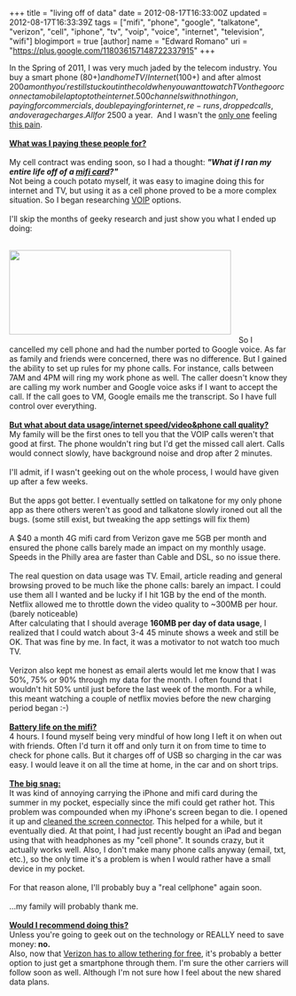 +++
title = "living off of data"
date = 2012-08-17T16:33:00Z
updated = 2012-08-17T16:33:39Z
tags = ["mifi", "phone", "google", "talkatone", "verizon", "cell", "iphone", "tv", "voip", "voice", "internet", "television", "wifi"]
blogimport = true 
[author]
	name = "Edward Romano"
	uri = "https://plus.google.com/118036157148722337915"
+++

In the Spring of 2011, I was very much jaded by the&nbsp;telecom&nbsp;industry. You buy a smart phone ($80+) and home TV/Internet ($100+) and after almost $200 a month you're still stuck out in the cold when you want to watch TV on the go or connect a mobile laptop to the internet. 500 channels with nothing on, paying for commercials, double paying for internet, re-runs, dropped calls, and overage charges. All for ~$2500 a year. &nbsp;And I wasn't the <a href="http://techcrunch.com/2011/04/11/study-smartphone-users-wasting-hundreds-of-dollars-per-year-on-unnecessary-contracts/">only one</a> feeling <a href="http://www.mac-forums.com/forums/ipad-hardware-accessories/194874-paying-unlimited-internet-twice-same-carrier-okay-you.html">this pain</a>.<br /><br /><b><u>What was I paying these people for?</u></b><br /><br />My cell contract was ending soon, so I had a thought: <b><i>"What if I ran my entire life off of a <a href="http://en.wikipedia.org/wiki/Mifi">mifi card</a>?"</i></b><br />Not being a couch potato myself, it was easy to imagine doing this for internet and TV, but using it as a cell phone proved to be a more complex situation. So&nbsp;I began researching&nbsp;<a href="http://en.wikipedia.org/wiki/Voip">VOIP</a>&nbsp;options.<br /><br />I'll skip the months of geeky research and just show you what I ended up doing:<br /><br /><div class="separator" style="clear: both; text-align: center;"><a href="http://4.bp.blogspot.com/-t4bpbpFiQlo/UB2P18SQwUI/AAAAAAAAALQ/OrO0Cs7R32k/s1600/mifi_phone_process.png" imageanchor="1" style="clear: left; float: left; margin-bottom: 1em; margin-right: 1em;"><img border="0" height="152" src="http://4.bp.blogspot.com/-t4bpbpFiQlo/UB2P18SQwUI/AAAAAAAAALQ/OrO0Cs7R32k/s400/mifi_phone_process.png" width="400" /></a></div><br /><br /><br /><br /><br /><br /><br /><br /><br />So I cancelled my cell phone and had the number ported to&nbsp;Google&nbsp;voice. As far as family and friends were concerned, there was no difference. But I gained the ability to set up rules for my phone calls. For instance, calls between 7AM and 4PM will ring my work phone as well. The caller doesn't know they are calling my work number and Google voice asks if I want to accept the call. If the call goes to VM, Google emails me the transcript. So I have full control over everything.<br /><br /><b><u>But what about data usage/internet speed/video&amp;phone call quality?</u></b><br />My family will be the first ones to tell you that the VOIP calls weren't that good at first. The phone wouldn't ring but I'd get the missed call alert. Calls would connect slowly, have background noise and drop after 2 minutes.<br /><br />I'll admit, if I wasn't geeking out on the whole process, I would have given up after a few weeks.<br /><br />But the apps got better. I eventually settled on talkatone for my only phone app as there others weren't as good and talkatone slowly ironed out all the bugs. (some still exist, but tweaking the app settings will fix them)<br /><br />A $40 a month 4G mifi card from Verizon gave me 5GB per month and ensured&nbsp;the phone calls barely made an impact on my monthly usage. Speeds in the Philly area are faster than Cable and DSL, so no issue there.<br /><br />The real question on data usage was TV. Email, article reading and general browsing proved to be much like the phone calls: barely an impact. I could use them all I wanted and be lucky if I hit 1GB by the end of the month.<br />Netflix allowed me to throttle down the video quality to ~300MB per hour. (barely&nbsp;noticeable)<br />After calculating that I should average <b>160MB per day of data usage</b>, I realized that I could watch about 3-4 45 minute shows a week and still be OK. That was fine by me. In fact, it was a motivator to not watch too much TV.<br /><br />Verizon also kept me honest as email alerts would let me know that I was 50%, 75% or 90% through my data for the month. I often found that I wouldn't hit 50% until just before the last week of the month. For a while, this meant watching a couple of netflix movies before the new charging period began :-)<br /><br /><b><u>Battery life on the mifi?</u></b><br />4 hours. I found myself being very mindful of how long I left it on when out with friends. Often I'd turn it off and only turn it on from time to time to check for phone calls.&nbsp;But it charges off of USB so charging in the car was easy. I would leave it on all the time at home, in the car and on short trips.<br /><br /><b><u>The big snag:</u></b><br />It was kind of annoying carrying the iPhone and mifi card during the summer in my pocket, especially since the mifi could get rather hot. This problem was compounded when my iPhone's screen began to die. I opened it up and <a href="http://www.ifixit.com/Guide/Installing-iPhone-3G-Display-Assembly/1159/1">cleaned the screen connector</a>. This helped for a while, but it eventually died. At that point, I had just recently bought an iPad and began using that with headphones as my "cell phone". It sounds crazy, but it actually works well. Also, I don't make many phone calls anyway (email, txt, etc.), so the only time it's a problem is when I would rather have a small device in my pocket.<br /><br />For that reason alone, I'll probably buy a "real cellphone" again soon.<br /><br />...my family will probably thank me.<br /><br /><b><u>Would I recommend doing this?</u></b><br />Unless you're going to geek out on the technology or REALLY need to save money:<b> no.</b><br />Also, now that <a href="http://www.digitaltrends.com/mobile/verizon-must-allow-android-tethering-apps-cant-charge-fee-fcc/">Verizon has to allow tethering for free</a>, it's probably a better option to just get a smartphone through them. I'm sure the other carriers will follow soon as well. Although I'm not sure how I feel about the new shared data plans.<br /><br />
